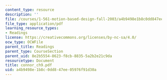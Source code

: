 ```yaml
---
content_type: resource
description: ''
file: /courses/1-561-motion-based-design-fall-2003/a4b9498e1b8c0dd847ee05976f91d30a_connor_ch9.pdf
file_type: application/pdf
learning_resource_types:
- Readings
license: https://creativecommons.org/licenses/by-nc-sa/4.0/
ocw_type: OCWFile
parent_title: Readings
parent_type: CourseSection
parent_uid: 8e2b5554-8623-f8cb-8835-5a2b2e21c9da
resourcetype: Document
title: connor_ch9.pdf
uid: a4b9498e-1b8c-0dd8-47ee-05976f91d30a
---
```

